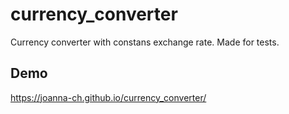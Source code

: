 # currency_converter
Currency converter with constans exchange rate. Made for tests.
## Demo
https://joanna-ch.github.io/currency_converter/
